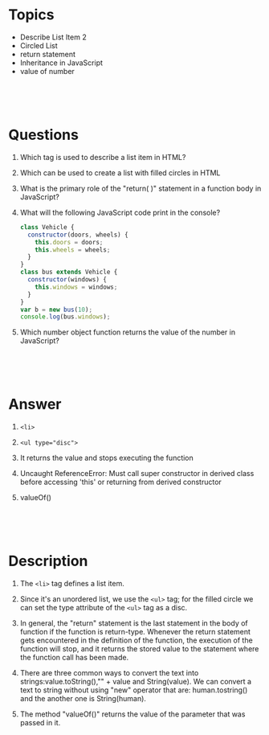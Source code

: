 # Topics

- Describe List Item 2
- Circled List
- return statement
- Inheritance in JavaScript
- value of number

&nbsp;

&nbsp;

# Questions

1. Which tag is used to describe a list item in HTML?

2. Which can be used to create a list with filled circles in HTML

3. What is the primary role of the "return( )" statement in a function body in JavaScript?

4. What will the following JavaScript code print in the console?

   ```js
   class Vehicle {
     constructor(doors, wheels) {
       this.doors = doors;
       this.wheels = wheels;
     }
   }
   class bus extends Vehicle {
     constructor(windows) {
       this.windows = windows;
     }
   }
   var b = new bus(10);
   console.log(bus.windows);
   ```

5. Which number object function returns the value of the number in JavaScript?

&nbsp;

&nbsp;

# Answer

1. `<li>`

2. `<ul type="disc">`

3. It returns the value and stops executing the function

4. Uncaught ReferenceError: Must call super constructor in derived class before accessing 'this' or returning from derived constructor

5. valueOf()

&nbsp;

&nbsp;

# Description

1. The `<li>` tag defines a list item.

2. Since it's an unordered list, we use the `<ul>` tag; for the filled circle we can set the type attribute of the `<ul>` tag as a disc.

3. In general, the "return" statement is the last statement in the body of function if the function is return-type. Whenever the return statement gets encountered in the definition of the function, the execution of the function will stop, and it returns the stored value to the statement where the function call has been made.

4. There are three common ways to convert the text into strings:value.toString(),"" + value and String(value). We can convert a text to string without using "new" operator that are: human.tostring() and the another one is String(human).

5. The method "valueOf()" returns the value of the parameter that was passed in it.
